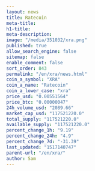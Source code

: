 ```yaml
---
layout: news
title: Ratecoin
meta-title: 
h1-title: 
meta-description: 
image: "/media/351032/xra.png"
published: true
allow_search_engine: false
sitemap: false
enable_comment: false
sort_order: 843
permalink: "/en/xra/news.html"
coin_a_symbol: "XRA"
coin_a_name: "Ratecoin"
coin_a_lower_case: "xra"
price_usd: "0.00551564"
price_btc: "0.00000047"
24h_volume_usd: "2089.66"
market_cap_usd: "117521220.0"
total_supply: "117521220.0"
available_supply: "117521220.0"
percent_change_1h: "9.19"
percent_change_24h: "4.9"
percent_change_7d: "-31.39"
last_updated: "1517140747"
parent-url: "/en/xra/"
author: Sam
---
```


